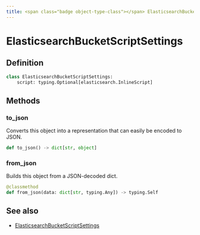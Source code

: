 ```yaml
---
title: <span class="badge object-type-class"></span> ElasticsearchBucketScriptSettings
---
```

# <span class="badge object-type-class"></span> ElasticsearchBucketScriptSettings

## Definition

```python
class ElasticsearchBucketScriptSettings:
    script: typing.Optional[elasticsearch.InlineScript]
```
## Methods

### <span class="badge object-method"></span> to_json

Converts this object into a representation that can easily be encoded to JSON.

```python
def to_json() -> dict[str, object]
```

### <span class="badge object-method"></span> from_json

Builds this object from a JSON-decoded dict.

```python
@classmethod
def from_json(data: dict[str, typing.Any]) -> typing.Self
```

## See also

 * <span class="badge builder"></span> [ElasticsearchBucketScriptSettings](./builder-ElasticsearchBucketScriptSettings.md)
